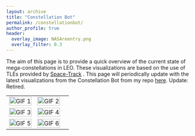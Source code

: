 ```yaml
---
layout: archive
title: "Constellation Bot"
permalink: /constellationbot/
author_profile: true
header:
  overlay_image: NASAreentry.png
  overlay_filter: 0.3
---
```


The aim of this page is to provide a quick overview of the current state of mega-constellations in LEO. These visualizations are based on the use of TLEs provided by [Space-Track](https://www.space-track.org/) .
This page will periodically update with the latest visualizations from the Constellation Bot from my repo [here](https://github.com/CharlesPlusC/ConstellationBot). Update: Retired.

<table>
  <tr>
    <td><img src="https://raw.githubusercontent.com/CharlesPlusC/CharlesPlusC.github.io/master/Figures/constellationbot_gifs/geom_oneweb_latest.gif" alt="GIF 1" width="100%"></td>
    <td><img src="https://raw.githubusercontent.com/CharlesPlusC/CharlesPlusC.github.io/master/Figures/constellationbot_gifs/geom_planet_latest.gif" alt="GIF 2" width="100%"></td>
  </tr>
  <tr>
    <td><img src="https://raw.githubusercontent.com/CharlesPlusC/CharlesPlusC.github.io/master/Figures/constellationbot_gifs/geom_spire_latest.gif" alt="GIF 3" width="100%"></td>
    <td><img src="https://raw.githubusercontent.com/CharlesPlusC/CharlesPlusC.github.io/master/Figures/constellationbot_gifs/geom_starlink_latest.gif" alt="GIF 4" width="100%"></td>
  </tr>
  <tr>
    <td><img src="https://raw.githubusercontent.com/CharlesPlusC/CharlesPlusC.github.io/master/Figures/constellationbot_gifs/geom_swarm_latest.gif" alt="GIF 5" width="100%"></td>
    <td><img src="https://raw.githubusercontent.com/CharlesPlusC/CharlesPlusC.github.io/master/Figures/constellationbot_gifs/geom_iridium_latest.gif" alt="GIF 6" width="100%"></td>
    <td></td>
  </tr>
</table>